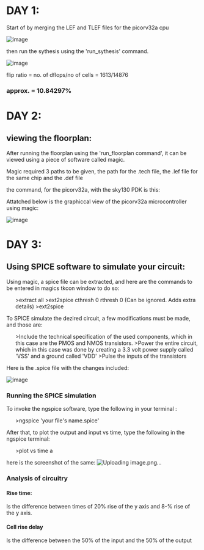 <h1>DAY 1:</h1>

Start of by merging the LEF and TLEF files for the picorv32a cpu

![image](https://github.com/user-attachments/assets/7b75380f-12ff-46ad-9e9c-784c96725919)

then run the sythesis using the 'run_sythesis' command.

![image](https://github.com/user-attachments/assets/816bf3b0-0112-412a-93ce-46f784149c2a)

flip ratio = no. of dflops/no of cells = 1613/14876 
<h3>approx. = 10.84297%</h3>
<h1>DAY 2:</h1>

<h2>viewing the floorplan:</h2>

After running the floorplan using the 'run_floorplan command', it can be viewed using a piece of software called magic.

Magic required 3 paths to be given, the path for the .tech file, the .lef file for the same chip and the .def file

the command, for the picorv32a, with the sky130 PDK is this:

Attatched below is the graphiccal view of the picorv32a microcontroller using magic:

![image](https://github.com/user-attachments/assets/7fad648a-6d9d-42af-8acb-e99f32a2849b)

<h1>DAY 3:</h1>

<h2>Using SPICE software to simulate your circuit:</h2>

Using magic, a spice file can be extracted, and here are the commands to be entered in magics tkcon window to do so:

<ul>
  >extract all
  >ext2spice cthresh 0 rthresh 0 (Can be ignored. Adds extra details)
  >ext2spice 
</ul>

To SPICE simulate the dezired circuit, a few modifications must be made, and those are:

<ul>
  >Include the technical specification of the used components, which in this case are the PMOS and NMOS transistors.
  >Power the entire circuit, which in this case was done by creating a 3.3 volt power supply called 'VSS' and a ground called 'VDD'
  >Pulse the inputs of the transistors 
</ul>

Here is the .spice file with the changes included:

![image](https://github.com/user-attachments/assets/20f8efcb-bda4-4069-bdee-d8eec1e28192)

<h3>Running the SPICE simulation</h3>

To invoke the ngspice software, type the following in your terminal :
<ul>
  >ngspice 'your file's name.spice'
</ul>

After that, to plot the output and input vs time, type the following in the ngspice terminal:

<ul>
  >plot  vs time a
</ul>

here is the screenshot of the same:
![Uploading image.png…]()


<h3>Analysis of circuitry</h3>

<h4>Rise time:</h4>
Is the difference between times of 20% rise of the y axis and 8-% rise of the y axis.
<h4>Cell rise delay</h4>
Is the difference between the 50% of the  input and the 50% of the output

